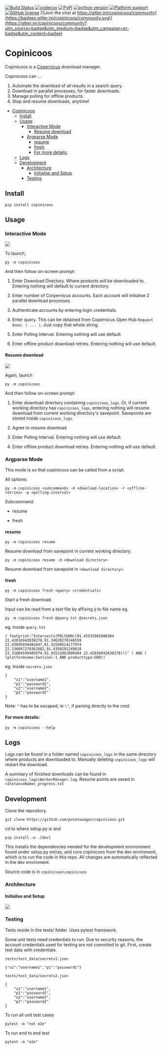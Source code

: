 [![Build Status](https://travis-ci.org/potatowagon/copinicoos.svg?branch=master)](https://travis-ci.org/potatowagon/copinicoos)
[![codecov](https://codecov.io/gh/potatowagon/copinicoos/branch/master/graph/badge.svg)](https://codecov.io/gh/potatowagon/copinicoos)
[![PyPI](https://img.shields.io/pypi/v/copinicoos)](https://pypi.org/project/copinicoos/)
[![python version](https://img.shields.io/badge/python-3.6%20%7C%203.7-blue.svg)](https://pypi.org/project/copinicoos/)
[![Platform support](https://img.shields.io/badge/platform-windows%20%7C%20macos%20%7C%20linux-lightgrey.svg)](https://travis-ci.org/potatowagon/copinicoos)
[![GitHub license](https://img.shields.io/github/license/potatowagon/copinicoos)](https://github.com/potatowagon/copinicoos/blob/master/LICENSE) 
[![Join the chat at https://gitter.im/copinicoos/community](https://badges.gitter.im/copinicoos/community.svg)](https://gitter.im/copinicoos/community?utm_source=badge&utm_medium=badge&utm_campaign=pr-badge&utm_content=badge)

# Copinicoos
Copinicoos is a <a href="https://scihub.copernicus.eu/dhus/#/home">Copernicus</a> download manager. 

Copinicoos can ...
1. Automate the download of all results in a search query. 
2. Download in parallel processes, for faster downloads. 
3. Manage polling for offline products. 
4. Stop and resume downloads, anytime!

- [Copinicoos](#copinicoos)
  - [Install](#install)
  - [Usage](#usage)
    - [Interactive Mode](#interactive-mode)
      - [Resume download](#resume-download)
    - [Argparse Mode](#argparse-mode)
      - [resume](#resume)
      - [fresh](#fresh)
      - [For more details:](#for-more-details)
  - [Logs](#logs)
  - [Development](#development)
    - [Architecture](#architecture)
      - [Initialise and Setup](#initialise-and-setup)
    - [Testing](#testing)

## Install

```
pip install copinicoos
```

## Usage
### Interactive Mode

![](img/i_mode.gif)

To launch,
```
py -m copinicoos
```
And then follow on-screen prompt:

1. Enter Download Directory. Where products will be downloaded to. Entering nothing will default to current directory.
   
2. Enter number of Corpernicus accounts. Each account will initialise 2 parallel download processes.
   
3. Authenticate accounts by entering login credentials.
   
4. Enter query. This can be obtained from Copernicus Open Hub `Request Done: ( ... )`. Just copy that whole string.

5. Enter Polling Interval. Entering nothing will use default.

6. Enter offline product download retries. Entering nothing will use default.

#### Resume download
![](img/i_mode_resume.gif)

Again, launch 
```
py -m copinicoos
```
And then follow on-screen prompt:

1. Enter download directory containing `copinicoos_logs`. Or, if current working directory has `copinicoos_logs`, entering nothing will resume download from current working directory's savepoint. Savepoints are stored inside `copinicoos_logs`.

2. Agree to resume download 

3. Enter Polling Interval. Entering nothing will use default.

4. Enter offline product download retries. Entering nothing will use default.

### Argparse Mode

This mode is so that copinicoos can be called from a script.

All options:
```
py -m copinicoos <subcommand> -d <download-location> -r <offline-retries> -p <polling-interval>
```
Subcommand:
- resume 

- fresh

#### resume

```
py -m copinicoos resume
```
Resume download from savepoint in current working directory.

```
py -m copinicoos resume -d <download directory>
```
Resume download from savepoint in `<download directory>`.

#### fresh
```
py -m copinicoos fresh <query> <credentials>
```
Start a fresh download. 

Input can be read from a text file by affixing `@` to file name eg.

```
py -m copinicoos fresh @query.txt @secrets.json
```

eg. Inside `query.txt`
```
( footprint:"Intersects(POLYGON((91.45532862800384 22.42016942838278,91.34620270146559 22.43895934481047,91.32598614177974 22.336847270362682,91.4350291249018 22.31804599405974,91.45532862800384 22.42016942838278)))" ) AND ( (platformname:Sentinel-1 AND producttype:GRD))
```

eg. Inside `secrets.json`
```
{
    "u1":"username1",
    "p1":"password1",
    "u2":"username2",
    "p2":"password2"
}
```

Note: `"` has to be escaped, ie `\"`, if parsing directly to the cmd.

#### For more details:
```
py -m copinicoos --help
```

## Logs
Logs can be found in a folder named `copinicoos_logs` in the same directory where products are downloaded to. Manually deleting `copinicoos_logs` will restart the download.

A summary of finished downloads can be found in `copinicoos_logs\WorkerManager.log`. Resume points are saved in `<InstanceName>_progress.txt`

## Development
Clone the repository.
```
git clone https://github.com/potatowagon/copinicoos.git
```

cd to where setup.py is and
```
pip install -e .[dev]
```
This installs the dependencies needed for the development environment found under setup.py extras, and runs copinicoos from the dev enviroment, which is to run the code in this repo. All changes are automatically reflected in the dev enviroment. 

Source code is in `copinicoos\copinicoos`

### Architecture

#### Initialise and Setup
![](img/init.png)

### Testing

Tests reside in the tests/ folder. Uses pytest framework.

Some unit tests need credentials to run. Due to security reasons, the account credentials used for testing are not commited to git. First, create test data with credentials.

`tests/test_data/secrets1.json`
```
{"u1":"username1","p1":"password1"}
```

`tests/test_data/secrets2.json`
```
{
    "u1":"username1",
    "p1":"password1",
    "u2":"username2",
    "p2":"password2"
}
```

To run all unit test cases
```
pytest -m "not e2e"
```

To run end to end test
```
pytest -m "e2e"
```

